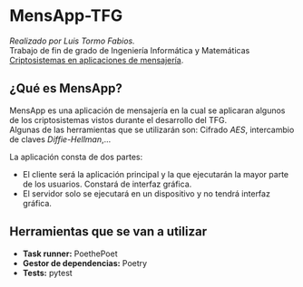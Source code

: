 # MensApp-TFG
*Realizado por Luis Tormo Fabios.*   
Trabajo de fin de grado de Ingeniería Informática y Matemáticas [Criptosistemas en aplicaciones de mensajería](https://github.com/luistf24/TFG).    

## ¿Qué es MensApp?
MensApp es una aplicación de mensajería en la cual se aplicaran algunos de los criptosistemas vistos durante el desarrollo del TFG.   
Algunas de las herramientas que se utilizarán son: Cifrado *AES*, intercambio de claves *Diffie-Hellman*,...      

La aplicación consta de dos partes:    
- El cliente será la aplicación principal y la que ejecutarán la mayor parte de los usuarios. Constará de interfaz gráfica.     
- El servidor solo se ejecutará en un dispositivo y no tendrá interfaz gráfica.      

## Herramientas que se van a utilizar
- **Task runner:** PoethePoet    
- **Gestor de dependencias:** Poetry     
- **Tests:** pytest    

